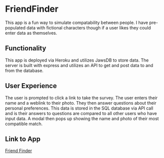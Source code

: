 # FriendFinder

This app is a fun way to simulate compatability between people.  I have pre-populated data with fictional characters though if a user likes they could enter data as themselves.

## Functionality

This app is deployed via Heroku and utilizes JawsDB to store data.  The server is built with express and utilizes an API to get and post data to and from the database.  

## User Experience

The user is prompted to click a link to take the survey.  The user enters their name and a weblink to their photo.  They then answer questions about their personal preferences.  This data is stored in the SQL database via API call and is their answers to questions are compared to all other users who have input data.  A modal then pops up showing the name and photo of their most compatible match.  

## Link to App

[Friend Finder](https://btdrakefriendfinder.herokuapp.com/ "See Deployed App on Heroku")